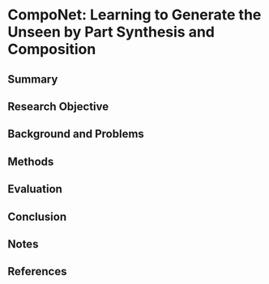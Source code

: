 # CompoNet: Learning to Generate the Unseen by Part Synthesis and Composition

## Summary

## Research Objective

## Background and Problems

## Methods

## Evaluation

## Conclusion

## Notes

## References
<!--stackedit_data:
eyJoaXN0b3J5IjpbODEwNzE0NzE5LDczMDk5ODExNl19
-->